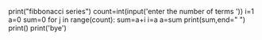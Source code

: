 print("fibbonacci series")
count=int(input('enter the number of terms '))
i=1
a=0
sum=0
for j in range(count):
    sum=a+i
    i=a
    a=sum
    print(sum,end="   ")
print()
print('bye')

